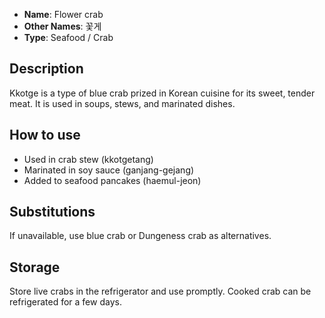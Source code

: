 - **Name**: Flower crab
- **Other Names**: 꽃게
- **Type**: Seafood / Crab

## Description

Kkotge is a type of blue crab prized in Korean cuisine for its sweet, tender meat. It is used in soups, stews, and marinated dishes.

## How to use

- Used in crab stew (kkotgetang)
- Marinated in soy sauce (ganjang-gejang)
- Added to seafood pancakes (haemul-jeon)

## Substitutions

If unavailable, use blue crab or Dungeness crab as alternatives.

## Storage

Store live crabs in the refrigerator and use promptly. Cooked crab can be refrigerated for a few days. 